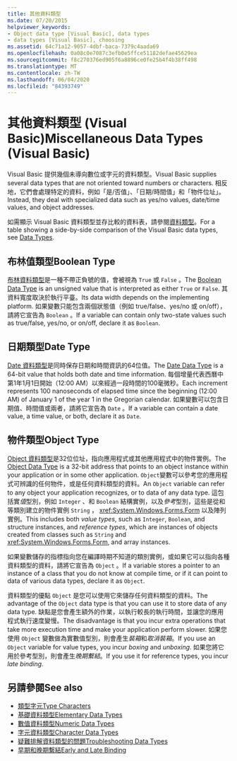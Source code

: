 ```yaml
---
title: 其他資料類型
ms.date: 07/20/2015
helpviewer_keywords:
- Object data type [Visual Basic], data types
- data types [Visual Basic], choosing
ms.assetid: 64c71a12-9057-4dbf-baca-7379c4aada69
ms.openlocfilehash: 0a08c0e7087c3efb0e5ffce51182defae45629ea
ms.sourcegitcommit: f8c270376ed905f6a8896ce0fe25b4f4b38ff498
ms.translationtype: MT
ms.contentlocale: zh-TW
ms.lasthandoff: 06/04/2020
ms.locfileid: "84393749"
---
```

# <a name="miscellaneous-data-types-visual-basic"></a><span data-ttu-id="6d97c-102">其他資料類型 (Visual Basic)</span><span class="sxs-lookup"><span data-stu-id="6d97c-102">Miscellaneous Data Types (Visual Basic)</span></span>
<span data-ttu-id="6d97c-103">Visual Basic 提供幾個未導向數位或字元的資料類型。</span><span class="sxs-lookup"><span data-stu-id="6d97c-103">Visual Basic supplies several data types that are not oriented toward numbers or characters.</span></span> <span data-ttu-id="6d97c-104">相反地，它們會處理特定的資料，例如「是/否值」、「日期/時間值」和「物件位址」。</span><span class="sxs-lookup"><span data-stu-id="6d97c-104">Instead, they deal with specialized data such as yes/no values, date/time values, and object addresses.</span></span>  
  
 <span data-ttu-id="6d97c-105">如需顯示 Visual Basic 資料類型並存比較的資料表，請參閱[資料類型](../../../language-reference/data-types/index.md)。</span><span class="sxs-lookup"><span data-stu-id="6d97c-105">For a table showing a side-by-side comparison of the Visual Basic data types, see [Data Types](../../../language-reference/data-types/index.md).</span></span>  
  
## <a name="boolean-type"></a><span data-ttu-id="6d97c-106">布林值類型</span><span class="sxs-lookup"><span data-stu-id="6d97c-106">Boolean Type</span></span>  
 <span data-ttu-id="6d97c-107">[布林資料類型](../../../language-reference/data-types/boolean-data-type.md)是一種不帶正負號的值，會被視為 `True` 或 `False` 。</span><span class="sxs-lookup"><span data-stu-id="6d97c-107">The [Boolean Data Type](../../../language-reference/data-types/boolean-data-type.md) is an unsigned value that is interpreted as either `True` or `False`.</span></span> <span data-ttu-id="6d97c-108">其資料寬度取決於執行平臺。</span><span class="sxs-lookup"><span data-stu-id="6d97c-108">Its data width depends on the implementing platform.</span></span> <span data-ttu-id="6d97c-109">如果變數只能包含兩個狀態值（例如 true/false、yes/no 或 on/off），請將它宣告為 `Boolean` 。</span><span class="sxs-lookup"><span data-stu-id="6d97c-109">If a variable can contain only two-state values such as true/false, yes/no, or on/off, declare it as `Boolean`.</span></span>  
  
## <a name="date-type"></a><span data-ttu-id="6d97c-110">日期類型</span><span class="sxs-lookup"><span data-stu-id="6d97c-110">Date Type</span></span>  
 <span data-ttu-id="6d97c-111">[Date 資料類型](../../../language-reference/data-types/date-data-type.md)是同時保存日期和時間資訊的64位值。</span><span class="sxs-lookup"><span data-stu-id="6d97c-111">The [Date Data Type](../../../language-reference/data-types/date-data-type.md) is a 64-bit value that holds both date and time information.</span></span> <span data-ttu-id="6d97c-112">每個增量代表西曆中第1年1月1日開始（12:00 AM）以來經過一段時間的100毫微秒。</span><span class="sxs-lookup"><span data-stu-id="6d97c-112">Each increment represents 100 nanoseconds of elapsed time since the beginning (12:00 AM) of January 1 of the year 1 in the Gregorian calendar.</span></span> <span data-ttu-id="6d97c-113">如果變數可以包含日期值、時間值或兩者，請將它宣告為 `Date` 。</span><span class="sxs-lookup"><span data-stu-id="6d97c-113">If a variable can contain a date value, a time value, or both, declare it as `Date`.</span></span>  
  
## <a name="object-type"></a><span data-ttu-id="6d97c-114">物件類型</span><span class="sxs-lookup"><span data-stu-id="6d97c-114">Object Type</span></span>  
 <span data-ttu-id="6d97c-115">[Object 資料類型](../../../language-reference/data-types/object-data-type.md)是32位位址，指向應用程式或其他應用程式中的物件實例。</span><span class="sxs-lookup"><span data-stu-id="6d97c-115">The [Object Data Type](../../../language-reference/data-types/object-data-type.md) is a 32-bit address that points to an object instance within your application or in some other application.</span></span> <span data-ttu-id="6d97c-116">`Object`變數可以參考您的應用程式可辨識的任何物件，或是任何資料類型的資料。</span><span class="sxs-lookup"><span data-stu-id="6d97c-116">An `Object` variable can refer to any object your application recognizes, or to data of any data type.</span></span> <span data-ttu-id="6d97c-117">這包括實*值*型別，例如 `Integer` 、和 `Boolean` 結構實例，以及*參考*型別，這些是從和等類別建立的物件實例 `String` ， <xref:System.Windows.Forms.Form> 以及陣列實例。</span><span class="sxs-lookup"><span data-stu-id="6d97c-117">This includes both *value types*, such as `Integer`, `Boolean`, and structure instances, and *reference types*, which are instances of objects created from classes such as `String` and <xref:System.Windows.Forms.Form>, and array instances.</span></span>  
  
 <span data-ttu-id="6d97c-118">如果變數儲存的指標指向您在編譯時期不知道的類別實例，或如果它可以指向各種資料類型的資料，請將它宣告為 `Object` 。</span><span class="sxs-lookup"><span data-stu-id="6d97c-118">If a variable stores a pointer to an instance of a class that you do not know at compile time, or if it can point to data of various data types, declare it as `Object`.</span></span>  
  
 <span data-ttu-id="6d97c-119">資料類型的優點 `Object` 是您可以使用它來儲存任何資料類型的資料。</span><span class="sxs-lookup"><span data-stu-id="6d97c-119">The advantage of the `Object` data type is that you can use it to store data of any data type.</span></span> <span data-ttu-id="6d97c-120">缺點是您會產生額外的作業，以執行較長的執行時間，並讓您的應用程式執行速度變慢。</span><span class="sxs-lookup"><span data-stu-id="6d97c-120">The disadvantage is that you incur extra operations that take more execution time and make your application perform slower.</span></span> <span data-ttu-id="6d97c-121">如果您使用 `Object` 變數做為實數值型別，則會產生*裝箱*和*取消裝箱*。</span><span class="sxs-lookup"><span data-stu-id="6d97c-121">If you use an `Object` variable for value types, you incur *boxing* and *unboxing*.</span></span> <span data-ttu-id="6d97c-122">如果您將它用於參考型別，則會產生*晚期繫結*。</span><span class="sxs-lookup"><span data-stu-id="6d97c-122">If you use it for reference types, you incur *late binding*.</span></span>  
  
## <a name="see-also"></a><span data-ttu-id="6d97c-123">另請參閱</span><span class="sxs-lookup"><span data-stu-id="6d97c-123">See also</span></span>

- [<span data-ttu-id="6d97c-124">類型字元</span><span class="sxs-lookup"><span data-stu-id="6d97c-124">Type Characters</span></span>](type-characters.md)
- [<span data-ttu-id="6d97c-125">基礎資料類型</span><span class="sxs-lookup"><span data-stu-id="6d97c-125">Elementary Data Types</span></span>](elementary-data-types.md)
- [<span data-ttu-id="6d97c-126">數值資料類型</span><span class="sxs-lookup"><span data-stu-id="6d97c-126">Numeric Data Types</span></span>](numeric-data-types.md)
- [<span data-ttu-id="6d97c-127">字元資料類型</span><span class="sxs-lookup"><span data-stu-id="6d97c-127">Character Data Types</span></span>](character-data-types.md)
- [<span data-ttu-id="6d97c-128">疑難排解資料類型的問題</span><span class="sxs-lookup"><span data-stu-id="6d97c-128">Troubleshooting Data Types</span></span>](troubleshooting-data-types.md)
- [<span data-ttu-id="6d97c-129">早期和晚期繫結</span><span class="sxs-lookup"><span data-stu-id="6d97c-129">Early and Late Binding</span></span>](../early-late-binding/index.md)
